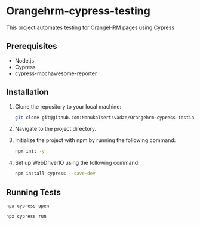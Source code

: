 # Orangehrm-cypress-testing

This project automates testing for OrangeHRM pages using Cypress

## Prerequisites

- Node.js
- Cypress
- cypress-mochawesome-reporter

## Installation

1. Clone the repository to your local machine:
   
   ```bash
   git clone git@github.com:NanukaTsertsvadze/Orangehrm-cypress-testing.git
2. Navigate to the project directory.
3. Initialize the project with npm by running the following command:

   ```bash
   npm init -y
4. Set up WebDriverIO using the following command:

   ```bash
   npm install cypress --save-dev


## Running Tests

```
npx cypress open
```

```
npx cypress run

```
